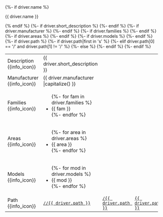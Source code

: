   <tr class = "driver">
    {%- if driver.name %}
    <td><p>{{ driver.name }}<a name="{{ driver.name|replace(" ", "-")|replace("(", "")|replace(")", "")|lower() }}"></a></p><h3 class="add-link" style="display:none">{{ driver.name }}</h3></td>
    {% endif %}
    <td>
      <table class = "nested responsive">
        <colgroup>
        <col width="10%">
      </colgroup>
        <tbody class="list">
          {%- if driver.short_description %}
          <tr>
            <td title="A short description, no more than 80 characters.">
            Description {{info_icon}}</td>
            <td>{{ driver.short_description }}</td>
          </tr>
          {%- endif %}
          {%- if driver.manufacturer %}
          <tr>
            <td title="Manufacturer of the hardware the driver applies to.">
            Manufacturer {{info_icon}}</td>
            <td>{{ driver.manufacturer |capitalize() }}</td>
          </tr>
          {%- endif %}
          {%- if driver.families %}
          <tr>
            <td title="Families of hardware the driver applies to. It could be
              &quot;generic&quot; if the driver applies to wide variety of
              hardware, for instance implemented based on a standard
              specification or API.">Families {{info_icon}}</td>
            <td>
              <ul class="comma-list">
                {%- for fam in driver.families %}
                <li>{{ fam }}</li>
                {%- endfor %}
              </ul>
            </td>
          </tr>
          {%- endif %}
          {%- if driver.areas %}
          <tr>
            <td title="The general Fuchsia system areas this driver applies to.">
            Areas {{info_icon}}</td>
            <td>
              <ul class="comma-list">
                {%- for area in driver.areas %}
                <!-- area-{{ area }} -->
                <li>{{ area }}</li>
                {%- endfor %}
              </ul>
            </td>
          </tr>
          {%- endif %}
          {%- if driver.models %}
          <tr>
            <td title="Models the driver applies to. It could be
             &quot;generic&quot; if the driver applies to wide variety of
             hardware, for instance implemented based on a standard
            specification or API">Models {{info_icon}}</td>
            <td>
              <ul class="comma-list">
                {%- for mod in driver.models %}
                <li>{{ mod }}</li>
                {%- endfor %}
              </ul>
            </td>
          </tr>
          {%- endif %}
          {%- if driver.path %}
          <tr>
            <td title="The path in the Fuchsia source tree where the driver
            source code is currently located.">Path {{info_icon}}</td>
          {%- if driver.path|first in 's' %}
            <td><a href="{{ cs_url }}{{ driver.path }}"><code>//{{ driver.path }}</code></a></td>
          {%- elif driver.path[0] == '/' and driver.path[1] != '/' %}
            <td><a href="{{ cs_url }}{{ driver.path }}"><code>/{{ driver.path }}</code></a></td>
          {%- else %}
            <td><a href="{{ cs_url }}{{ driver.path }}"><code>{{ driver.path }}</code></a></td>
          {%- endif %}
          </tr>
          {%- endif %}
        </tbody>
      </table>
    </td>
  </tr>
